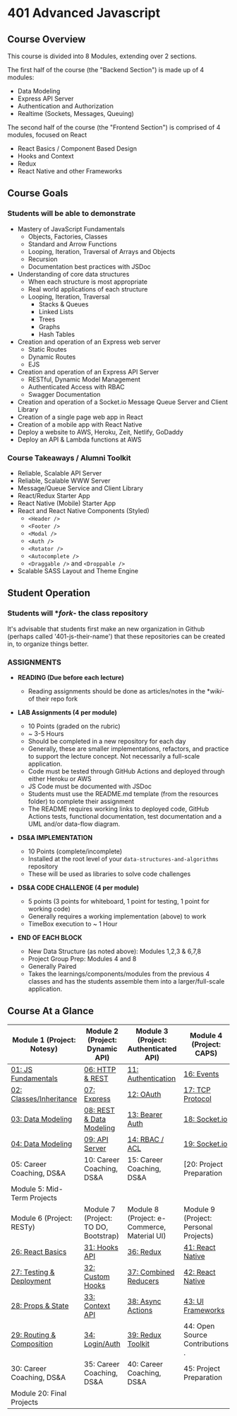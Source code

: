 # 401 Advanced Javascript

## Course Overview

This course is divided into 8 Modules, extending over 2 sections.

The first half of the course (the "Backend Section") is made up of 4 modules:

- Data Modeling
- Express API Server
- Authentication and Authorization
- Realtime (Sockets, Messages, Queuing)

The second half of the course (the "Frontend Section") is comprised of 4 modules, focused on React

- React Basics / Component Based Design
- Hooks and Context
- Redux
- React Native and other Frameworks

## Course Goals

### Students will be able to demonstrate

- Mastery of JavaScript Fundamentals
  - Objects, Factories, Classes
  - Standard and Arrow Functions
  - Looping, Iteration, Traversal of Arrays and Objects
  - Recursion
  - Documentation best practices with JSDoc
- Understanding of core data structures
  - When each structure is most appropriate
  - Real world applications of each structure
  - Looping, Iteration, Traversal
    - Stacks & Queues
    - Linked Lists
    - Trees
    - Graphs
    - Hash Tables
- Creation and operation of an Express web server
  - Static Routes
  - Dynamic Routes
  - EJS
- Creation and operation of an Express API Server
  - RESTful, Dynamic Model Management
  - Authenticated Access with RBAC
  - Swagger Documentation
- Creation and operation of a Socket.io Message Queue Server and Client Library
- Creation of a single page web app in React
- Creation of a mobile app with React Native
- Deploy a website to AWS, Heroku, Zeit, Netlify, GoDaddy
- Deploy an API & Lambda functions at AWS

### Course Takeaways / Alumni Toolkit

- Reliable, Scalable API Server
- Reliable, Scalable WWW Server
- Message/Queue Service and Client Library
- React/Redux Starter App
- React Native (Mobile) Starter App
- React and React Native Components (Styled)
  - `<Header />`
  - `<Footer />`
  - `<Modal />`
  - `<Auth />`
  - `<Rotator />`
  - `<Autocomplete />`
  - `<Draggable />` and `<Droppable />`
- Scalable SASS Layout and Theme Engine

## Student Operation

### Students will **fork*- the class repository

It's advisable that students first make an new organization in Github (perhaps called '401-js-their-name') that these repositories can be created in, to organize things better.

### ASSIGNMENTS

- **READING (Due before each lecture)**
  - Reading assignments should be done as articles/notes in the **wiki*- of their repo fork

- **LAB Assignments (4 per module)**
  - 10 Points (graded on the rubric)
  - ~ 3-5 Hours
  - Should be completed in a new repository for each day
  - Generally, these are smaller implementations, refactors, and practice to support the lecture concept. Not necessarily a full-scale application.
  - Code must be tested through GitHub Actions and deployed through either Heroku or AWS
  - JS Code must be documented with JSDoc
  - Students must use the README.md template (from the resources folder) to complete their assignment
  - The README requires working links to deployed code, GitHub Actions tests, functional documentation, test documentation and a UML and/or data-flow diagram.

- **DS&A IMPLEMENTATION**
  - 10 Points (complete/incomplete)
  - Installed at the root level of your `data-structures-and-algorithms` repository
  - These will be used as libraries to solve code challenges

- **DS&A CODE CHALLENGE (4 per module)**
  - 5 points (3 points for whiteboard, 1 point for testing, 1 point for working code)
  - Generally requires a working implementation (above) to work
  - TimeBox execution to ~ 1 Hour

- **END OF EACH BLOCK**
  - New Data Structure (as noted above): Modules 1,2,3 & 6,7,8
  - Project Group Prep: Modules 4 and 8
  - Generally Paired
  - Takes the learnings/components/modules from the previous 4 classes and has the students assemble them into a larger/full-scale application.

## Course At a Glance

| Module 1 (Project: Notesy)                        | Module 2 (Project: Dynamic API)                  | Module 3 (Project: Authenticated API)         | Module 4 (Project: CAPS)                    |
|---------------------------------------------------|--------------------------------------------------|-----------------------------------------------|---------------------------------------------|
| [01: JS Fundamentals](./class-01/README.md)       | [06: HTTP & REST](./class-06/README.md)          | [11: Authentication](./class-11/README.md)    | [16: Events](./class-16/README.md)          |
| [02: Classes/Inheritance](./class-02/README.md)   | [07: Express](./class-07/README.md)              | [12: OAuth](./class-12/README.md)             | [17: TCP Protocol](./class-17/README.md)    |
| [03: Data Modeling](./class-03/README.md)         | [08: REST & Data Modeling](./class-08/README.md) | [13: Bearer Auth](./class-13/README.md)       | [18: Socket.io](./class-18/README.md)       |
| [04: Data Modeling](./class-04/README.md)         | [09: API Server](./class-09/README.md)           | [14: RBAC / ACL](./class-14/README.md)        | [19: Socket.io](./class-19/README.md)       |
| 05: Career Coaching, DS&A                         | 10: Career Coaching, DS&A                        | 15: Career Coaching, DS&A                     | [20: Project Preparation                    |
| Module 5: Mid-Term Projects                       |                                                  |                                               |                                             |
| Module 6 (Project: RESTy)                         | Module 7 (Project: TO DO, Bootstrap)             | Module 8 (Project: e-Commerce, Material UI)   | Module 9 (Project: Personal Projects)       |
| [26: React Basics](./class-26/README.md)          | [31: Hooks API](./class-31/README.md)            | [36: Redux](./class-36/README.md)             | [41: React Native](./class-40/README.md)    |
| [27: Testing & Deployment](./class-27/README.md)  | [32: Custom Hooks](./class-32/README.md)         | [37: Combined Reducers](./class-37/README.md) | [42: React Native](./class-41/README.md)    |
| [28: Props & State](./class-28/README.md)         | [33: Context API](./class-33/README.md)          | [38: Async Actions](./class-38/README.md)     | [43: UI Frameworks](./class-42/README.md)   |
| [29: Routing & Composition](./class-29/README.md) | [34: Login/Auth](./class-34/README.md)           | [39: Redux Toolkit](./class-39/README.md)     | 44: Open Source Contributions .             |
| 30: Career Coaching, DS&A                         | 35: Career Coaching, DS&A                        | 40: Career Coaching, DS&A                     | 45: Project Preparation                     |
| Module 20: Final Projects                         |                                                  |                                               |                                             |
